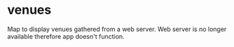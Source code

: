 # venues
Map to display venues gathered from a web server. Web server is no longer available therefore app doesn't function.
